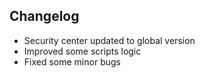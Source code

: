 ## Changelog

- Security center updated to global version
- Improved some scripts logic
- Fixed some minor bugs

